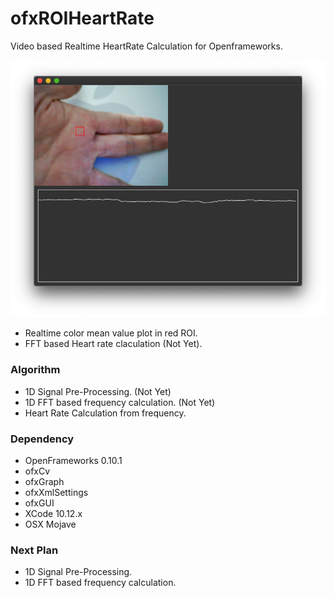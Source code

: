 # ofxROIHeartRate
Video based Realtime HeartRate Calculation for Openframeworks. 

![ROI Plot example]( https://github.com/bemoregt/ofxROIHeartRate/blob/master/ofxROIHeartRate.png "ROIGraph")
- Realtime color mean value plot in red ROI.
- FFT based Heart rate claculation (Not Yet).

### Algorithm
- 1D Signal Pre-Processing. (Not Yet)
- 1D FFT based frequency calculation. (Not Yet)
- Heart Rate Calculation from frequency.

### Dependency
- OpenFrameworks 0.10.1
- ofxCv
- ofxGraph
- ofxXmlSettings
- ofxGUI
- XCode 10.12.x
- OSX Mojave

### Next Plan
- 1D Signal Pre-Processing. 
- 1D FFT based frequency calculation.


